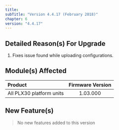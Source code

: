 ```yaml
---
title:
subTitle: "Version 4.4.17 (February 2018)"
chapter: 6
version: "4.4.17"
---
```


## Detailed Reason(s) For Upgrade

1. Fixes issue found while uploading configurations.

## Module(s) Affected

| Product                  | Firmware Version        |
|:-------------------------|:-----------------------:|
| All PLX30 platform units | 1.03.000                |


## New Feature(s)

>No new features added to this version
